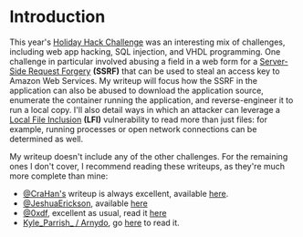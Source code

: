 # Introduction

This year's [Holiday Hack Challenge](https://2021.kringlecon.com)
was an interesting mix of challenges, including web app hacking,
SQL injection, and VHDL programming. One challenge in particular
involved abusing a field in a web form for a [Server-Side Request
Forgery](https://owasp.org/www-community/attacks/Server_Side_Request_Forgery)
**(SSRF)** that can be used to steal an access key to Amazon Web Services. My
writeup will focus how the SSRF in the application can also be abused
to download the application source, enumerate the container running
the application, and reverse-engineer it to run a local copy. I'll
also detail ways in which an attacker can leverage a [Local File
Inclusion](https://cobalt.io/blog/a-pentesters-guide-to-file-inclusion) **(LFI)**
vulnerability to read more than just files: for example, running processes
or open network connections can be determined as well.

My writeup doesn't include any of the other challenges. For the remaining
ones I don't cover, I recommend reading these writeups, as they're much
more complete than mine:

- [@CraHan's](https://twitter.com/crahan) writeup is always excellent, available [here](https://n00.be/HolidayHackChallenge2021/).
- [@JeshuaErickson](https://twitter.com/JeshuaErickson), available [here](https://jeshuaerickson.github.io/hh2021/)
- [@0xdf](https://twitter.com/0xdf_), excellent as usual, read it [here](https://0xdf.gitlab.io/holidayhack2021/)
- [Kyle_Parrish_ / Arnydo](https://twitter.com/Kyle_Parrish_), go [here](https://arnydo.gitlab.io/hhc21/) to read it.
